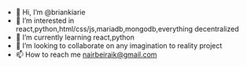 - 👋 Hi, I’m @briankiarie
- 👀 I’m interested in react,python,html/css/js,mariadb,mongodb,everything decentralized
- 🌱 I’m currently learning react,python
- 💞️ I’m looking to collaborate on any imagination to reality project
- 📫 How to reach me nairbeiraik@gmail.com
